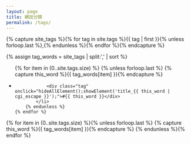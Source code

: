 ```yaml
---
layout: page
title: 網誌分類
permalink: /tags/
---
```


<!-- Get the tag name for every tag on the site and set them
to the `site_tags` variable. -->

<!--
{% capture site_tags %}{% for tag in site.tags %}{{ tag | first }}{% unless forloop.last %},{% endunless %}{% endfor %}{% endcapture %}
-->

<!-- `tag_words` is a sorted array of the tag names. -->
<!--
{% assign tag_words = site_tags | split:',' | sort %}
-->

<!-- List of all tags -->
<!--
<ul class="tags">
  {% for item in (0..site.tags.size) %}{% unless forloop.last %}
    {% capture this_word %}{{ tag_words[item] }}{% endcapture %}
    <li>
      <a href="#{{ this_word | cgi_escape }}" class="tag">{{ this_word }}
        <span>({{ site.tags[this_word].size }})</span>
      </a>
    </li>
  {% endunless %}{% endfor %}
</ul>

---
-->

<!-- Get the tag name for every tag on the site and set them
to the `site_tags` variable. -->


{% capture site_tags %}{% for tag in site.tags %}{{ tag | first }}{% unless forloop.last %},{% endunless %}{% endfor %}{% endcapture %}


<!-- `tag_words` is a sorted array of the tag names. -->
{% assign tag_words = site_tags | split:',' | sort %}

<!-- List of all tags -->
<ul class="tags">
	{% for item in (0..site.tags.size) %}
		{% unless forloop.last %}
			{% capture this_word %}{{ tag_words[item] }}{% endcapture %}
			<li>
				<!-- <a href="{{ site.baseurl }}/tags/#{{ this_word | cgi_escape }}" class="tag" onclick="hideAllElement();showElement('title_{{ this_word | cgi_escape }}');">#{{ this_word }}</a> -->
				
				<div class="tag" onclick="hideAllElement();showElement('title_{{ this_word | cgi_escape }}');">#{{ this_word }}</div>
			</li>
		{% endunless %}
	{% endfor %}
</ul>



<!-- Posts by Tag -->
<div>
  {% for item in (0..site.tags.size) %}{% unless forloop.last %}
    {% capture this_word %}{{ tag_words[item] }}{% endcapture %}
    <div class="title" id="title_{{ this_word | cgi_escape }}" style="display: none;">
	    <h2 id="{{ this_word | cgi_escape }}">{{ this_word }}</h2>
	    <table>
		    <colgroup>
			    <col style="width:80%">
			    <col style="width:20%">
		    </colgroup>  
		    {% for post in site.tags[this_word] %}
		    	{% if post.title != null %}
		      		<!--<div>-->
			          <tr>
				          <td><a href="{{ post.url }}">{{ post.title }}</a></td>
				          <td>{{ post.date | date: "%Y-%m-%d" }}</td>
			          </tr>
		      		<!--</div>-->
		      		<!--<div style="clear: both;"></div>-->
		    	{% endif %}
		    {% endfor %}
	    </table>
    </div>
  {% endunless %}{% endfor %}
</div>